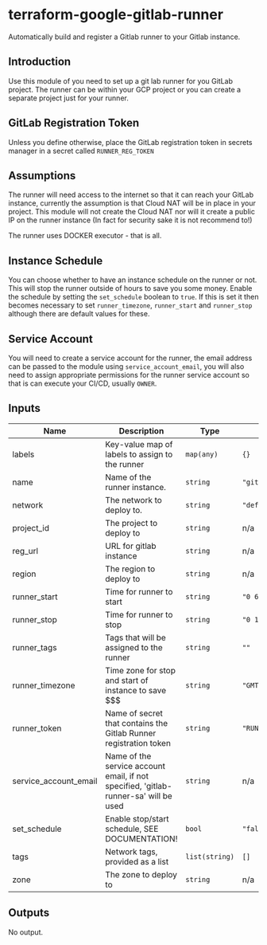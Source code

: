 # terraform-google-gitlab-runner
Automatically build and register a Gitlab runner to your Gitlab instance.

## Introduction
Use this module of you need to set up a git lab runner for you GitLab project. The runner can be within your GCP project or you can create a separate project just for your runner.

## GitLab Registration Token
Unless you define otherwise, place the GitLab registration token in secrets manager in a secret called `RUNNER_REG_TOKEN`

## Assumptions
The runner will need access to the internet so that it can reach your GitLab instance, currently the assumption is that Cloud NAT will be in place in your project. This module will not create the Cloud NAT nor will it create a public IP on the runner instance (In fact for security sake it is not recommend to!)

The runner uses DOCKER executor - that is all.

## Instance Schedule
You can choose whether to have an instance schedule on the runner or not. This will stop the runner outside of hours to save you some money. Enable the schedule by setting the `set_schedule` boolean to `true`. If this is set it then becomes necessary to set `runner_timezone`, `runner_start` and `runner_stop` although there are default values for these.

## Service Account
You will need to create a service account for the runner, the email address can be passed to the module using `service_account_email`, you will also need to assign appropriate permissions for the runner service account so that is can execute your CI/CD, usually `OWNER`.


<!-- BEGINNING OF PRE-COMMIT-TERRAFORM DOCS HOOK -->
## Inputs

| Name | Description | Type | Default | Required |
|------|-------------|------|---------|:--------:|
| labels | Key-value map of labels to assign to the runner | `map(any)` | `{}` | no |
| name | Name of the runner instance. | `string` | `"gitlab-runner"` | no |
| network | The network to deploy to. | `string` | `"default"` | no |
| project\_id | The project to deploy to | `string` | n/a | yes |
| reg\_url | URL for gitlab instance | `string` | n/a | yes |
| region | The region to deploy to | `string` | n/a | yes |
| runner\_start | Time for runner to start | `string` | `"0 6 * * 1-5"` | no |
| runner\_stop | Time for runner to stop | `string` | `"0 18 * * 1-5"` | no |
| runner\_tags | Tags that will be assigned to the runner | `string` | `""` | no |
| runner\_timezone | Time zone for stop and start of instance to save $$$ | `string` | `"GMT"` | no |
| runner\_token | Name of secret that contains the Gitlab Runner registration token | `string` | `"RUNNER_REG_TOKEN"` | no |
| service\_account\_email | Name of the service account email, if not specified, 'gitlab-runner-sa' will be used | `string` | n/a | yes |
| set\_schedule | Enable stop/start schedule, SEE DOCUMENTATION! | `bool` | `"false"` | no |
| tags | Network tags, provided as a list | `list(string)` | `[]` | no |
| zone | The zone to deploy to | `string` | n/a | yes |

## Outputs

No output.

<!-- END OF PRE-COMMIT-TERRAFORM DOCS HOOK -->